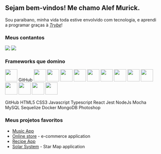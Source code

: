 ## Sejam bem-vindos! Me chamo Alef Murick.

 Sou paraibano, minha vida toda estive envolvido com tecnologia, e aprendi a programar graças à _[Trybe](https://www.betrybe.com/)_!

### Meus contantos
<a href="mailto:alefmurick@hotmail.com"><img src="https://img.shields.io/badge/Microsoft_Outlook-0078D4?style=for-the-badge&logo=microsoft-outlook&logoColor=white"></a> <a href="https://www.https://www.linkedin.com/in/alef-murick/"><img src="https://img.shields.io/badge/LinkedIn-0077B5?style=for-the-badge&logo=linkedin&logoColor=white"></a>

### Frameworks que domino


<img src="https://cdn.jsdelivr.net/gh/devicons/devicon/icons/github/github-original.svg" width="40" heigth="40" />   GitHub   <img src="https://cdn.jsdelivr.net/gh/devicons/devicon/icons/html5/html5-original-wordmark.svg" width="40" heigth="40" />      <img src="https://cdn.jsdelivr.net/gh/devicons/devicon/icons/css3/css3-original-wordmark.svg" width="40" heigth="40" />      <img src="https://cdn.jsdelivr.net/gh/devicons/devicon/icons/javascript/javascript-plain.svg" width="40" height="40"/>      <img src="https://cdn.jsdelivr.net/gh/devicons/devicon/icons/typescript/typescript-plain.svg" width="40" heigth="40" />      <img src="https://cdn.jsdelivr.net/gh/devicons/devicon/icons/react/react-original-wordmark.svg" width="40" heigth="40" />      <img src="https://cdn.jsdelivr.net/gh/devicons/devicon/icons/jest/jest-plain.svg" width="40" heigth="40" />      <img src="https://cdn.jsdelivr.net/gh/devicons/devicon/icons/nodejs/nodejs-original-wordmark.svg" width="40" heigth="40" />      <img src="https://cdn.jsdelivr.net/gh/devicons/devicon/icons/mocha/mocha-plain.svg" width="40" heigth="40" />      <img src="https://cdn.jsdelivr.net/gh/devicons/devicon/icons/mysql/mysql-original-wordmark.svg" width="40" heigth="40" />      <img src="https://cdn.jsdelivr.net/gh/devicons/devicon/icons/sequelize/sequelize-original-wordmark.svg" width="40" heigth="40" />      <img src="https://cdn.jsdelivr.net/gh/devicons/devicon/icons/docker/docker-plain-wordmark.svg" width="40" heigth="40" />      <img src="https://cdn.jsdelivr.net/gh/devicons/devicon/icons/mongodb/mongodb-plain-wordmark.svg" width="40" heigth="40" />      <img src="https://cdn.jsdelivr.net/gh/devicons/devicon/icons/photoshop/photoshop-line.svg" width="40" heigth="40" />
          
GitHub HTML5 CSS3 Javascript Typescript React Jest NodeJs Mocha MySQL Sequelize Docker MongoDB Photoshop        
          
### Meus projetos favoritos
* <a href="https://github.com/Alef-Murick/music-app">Music App</a>
* <a href="https://github.com/Alef-Murick/online-store">Online store</a> - e-commerce application
* <a href="https://github.com/Alef-Murick/recipes-app-project">Recipe App</a>
* <a href="https://github.com/Alef-Murick/solar-system">Solar System</a> - Star Map application
